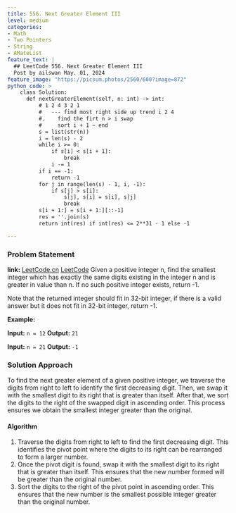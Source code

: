 ```yaml
---
title: 556. Next Greater Element III
level: medium
categories:
- Math
- Two Pointers
- String
- AMateList
feature_text: |
  ## LeetCode 556. Next Greater Element III
  Post by ailswan May. 01, 2024
feature_image: "https://picsum.photos/2560/600?image=872"
python_code: >
    class Solution:
      def nextGreaterElement(self, n: int) -> int:
          # 1 2 4 3 2 1
          #   --- find most right side up trend i 2 4
          #.    find the firt n > i swap
          #     sort i + 1 ~ end
          s = list(str(n))
          i = len(s) - 2
          while i >= 0:
              if s[i] < s[i + 1]:
                  break
              i -= 1
          if i == -1:
              return -1
          for j in range(len(s) - 1, i, -1):
              if s[j] > s[i]:
                  s[j], s[i] = s[i], s[j]
                  break
          s[i + 1:] = s[i + 1:][::-1]
          res = ''.join(s)
          return int(res) if int(res) <= 2**31 - 1 else -1

---
```


### Problem Statement
**link:**
[LeetCode.cn](https://leetcode.cn/problems/next-greater-element-iii/)
[LeetCode](https://leetcode.com/next-greater-element-iii/)
Given a positive integer n, find the smallest integer which has exactly the same digits existing in the integer n and is greater in value than n. If no such positive integer exists, return -1.

Note that the returned integer should fit in 32-bit integer, if there is a valid answer but it does not fit in 32-bit integer, return -1.

**Example:**

**Input:** `n = 12`
**Output:** `21`

**Input:** `n = 21`
**Output:** `-1`
 
 
### Solution Approach

To find the next greater element of a given positive integer, we traverse the digits from right to left to identify the first decreasing digit. Then, we swap it with the smallest digit to its right that is greater than itself. After that, we sort the digits to the right of the swapped digit in ascending order. This process ensures we obtain the smallest integer greater than the original.

#### Algorithm
1. Traverse the digits from right to left to find the first decreasing digit. This identifies the pivot point where the digits to its right can be rearranged to form a larger number.
2. Once the pivot digit is found, swap it with the smallest digit to its right that is greater than itself. This ensures that the new number formed will be greater than the original number.
3. Sort the digits to the right of the pivot point in ascending order. This ensures that the new number is the smallest possible integer greater than the original number.